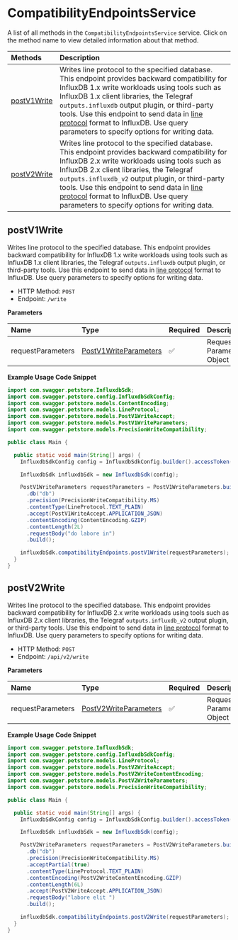 # CompatibilityEndpointsService

A list of all methods in the `CompatibilityEndpointsService` service. Click on the method name to view detailed information about that method.

| Methods                     | Description                                                                                                                                                                                                                                                                                                                                                                                                                                                        |
| :-------------------------- | :----------------------------------------------------------------------------------------------------------------------------------------------------------------------------------------------------------------------------------------------------------------------------------------------------------------------------------------------------------------------------------------------------------------------------------------------------------------- |
| [postV1Write](#postv1write) | Writes line protocol to the specified database. This endpoint provides backward compatibility for InfluxDB 1.x write workloads using tools such as InfluxDB 1.x client libraries, the Telegraf `outputs.influxdb` output plugin, or third-party tools. Use this endpoint to send data in [line protocol](https://docs.influxdata.com/influxdb3/core/reference/syntax/line-protocol/) format to InfluxDB. Use query parameters to specify options for writing data. |
| [postV2Write](#postv2write) | Writes line protocol to the specified database. This endpoint provides backward compatibility for InfluxDB 2.x write workloads using tools such as InfluxDB 2.x client libraries, the Telegraf `outputs.influxdb_v2` output plugin, or third-party tools. Use this endpoint to send data in [line protocol](/influxdb3/core/reference/syntax/line-protocol/) format to InfluxDB. Use query parameters to specify options for writing data.                         |

## postV1Write

Writes line protocol to the specified database. This endpoint provides backward compatibility for InfluxDB 1.x write workloads using tools such as InfluxDB 1.x client libraries, the Telegraf `outputs.influxdb` output plugin, or third-party tools. Use this endpoint to send data in [line protocol](https://docs.influxdata.com/influxdb3/core/reference/syntax/line-protocol/) format to InfluxDB. Use query parameters to specify options for writing data.

- HTTP Method: `POST`
- Endpoint: `/write`

**Parameters**

| Name              | Type                                                        | Required | Description               |
| :---------------- | :---------------------------------------------------------- | :------- | :------------------------ |
| requestParameters | [PostV1WriteParameters](../models/PostV1WriteParameters.md) | ✅       | Request Parameters Object |

**Example Usage Code Snippet**

```java
import com.swagger.petstore.InfluxdbSdk;
import com.swagger.petstore.config.InfluxdbSdkConfig;
import com.swagger.petstore.models.ContentEncoding;
import com.swagger.petstore.models.LineProtocol;
import com.swagger.petstore.models.PostV1WriteAccept;
import com.swagger.petstore.models.PostV1WriteParameters;
import com.swagger.petstore.models.PrecisionWriteCompatibility;

public class Main {

  public static void main(String[] args) {
    InfluxdbSdkConfig config = InfluxdbSdkConfig.builder().accessToken("YOUR_ACCESS_TOKEN").build();

    InfluxdbSdk influxdbSdk = new InfluxdbSdk(config);

    PostV1WriteParameters requestParameters = PostV1WriteParameters.builder()
      .db("db")
      .precision(PrecisionWriteCompatibility.MS)
      .contentType(LineProtocol.TEXT_PLAIN)
      .accept(PostV1WriteAccept.APPLICATION_JSON)
      .contentEncoding(ContentEncoding.GZIP)
      .contentLength(2L)
      .requestBody("do labore in")
      .build();

    influxdbSdk.compatibilityEndpoints.postV1Write(requestParameters);
  }
}

```

## postV2Write

Writes line protocol to the specified database. This endpoint provides backward compatibility for InfluxDB 2.x write workloads using tools such as InfluxDB 2.x client libraries, the Telegraf `outputs.influxdb_v2` output plugin, or third-party tools. Use this endpoint to send data in [line protocol](/influxdb3/core/reference/syntax/line-protocol/) format to InfluxDB. Use query parameters to specify options for writing data.

- HTTP Method: `POST`
- Endpoint: `/api/v2/write`

**Parameters**

| Name              | Type                                                        | Required | Description               |
| :---------------- | :---------------------------------------------------------- | :------- | :------------------------ |
| requestParameters | [PostV2WriteParameters](../models/PostV2WriteParameters.md) | ✅       | Request Parameters Object |

**Example Usage Code Snippet**

```java
import com.swagger.petstore.InfluxdbSdk;
import com.swagger.petstore.config.InfluxdbSdkConfig;
import com.swagger.petstore.models.LineProtocol;
import com.swagger.petstore.models.PostV2WriteAccept;
import com.swagger.petstore.models.PostV2WriteContentEncoding;
import com.swagger.petstore.models.PostV2WriteParameters;
import com.swagger.petstore.models.PrecisionWriteCompatibility;

public class Main {

  public static void main(String[] args) {
    InfluxdbSdkConfig config = InfluxdbSdkConfig.builder().accessToken("YOUR_ACCESS_TOKEN").build();

    InfluxdbSdk influxdbSdk = new InfluxdbSdk(config);

    PostV2WriteParameters requestParameters = PostV2WriteParameters.builder()
      .db("db")
      .precision(PrecisionWriteCompatibility.MS)
      .acceptPartial(true)
      .contentType(LineProtocol.TEXT_PLAIN)
      .contentEncoding(PostV2WriteContentEncoding.GZIP)
      .contentLength(6L)
      .accept(PostV2WriteAccept.APPLICATION_JSON)
      .requestBody("labore elit ")
      .build();

    influxdbSdk.compatibilityEndpoints.postV2Write(requestParameters);
  }
}

```

<!-- This file was generated by liblab | https://liblab.com/ -->
